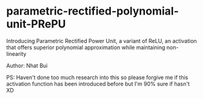 # parametric-rectified-polynomial-unit-PRePU
Introducing Parametric Rectified Power Unit, a variant of ReLU, an activation that offers superior polynomial approximation while maintaining non-linearity

Author: Nhat Bui

PS: Haven't done too much research into this so please forgive me if this activation function has been introduced before but I'm 90% sure if hasn't XD
